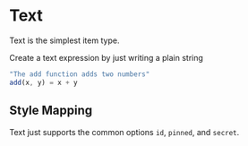 # Text

Text is the simplest item type.

Create a text expression by just writing a plain string

```js
"The add function adds two numbers"
add(x, y) = x + y
```

## Style Mapping

Text just supports the common options `id`, `pinned`, and `secret`.
